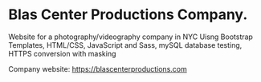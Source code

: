 # Blas Center Productions Company. 

Website for a photography/videography company in NYC
Uisng Bootstrap Templates, HTML/CSS, JavaScript and Sass, mySQL database testing, HTTPS conversion with masking

Company website: https://blascenterproductions.com
